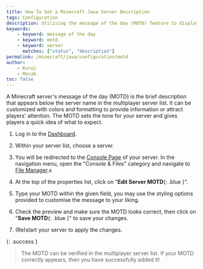 ```yaml
---
title: How To Set a Minecraft Java Server Description
tags: Configuration
description: Utilising the message of the day (MOTD) feature to display a description-like message in the multiplayer server list.
keywords:
    - keyword: message of the day
    - keyword: motd
    - keyword: server
      matches: ["status", "description"]
permalink: /minecraft/java/configuration/motd
author:
    - Kuroi
    - Mocab
toc: false
---
```


A Minecraft server's message of the day (MOTD) is the brief description that appears below the server name in the multiplayer server list. It can be customized with colors and formatting to provide information or attract players' attention. The MOTD sets the tone for your server and gives players a quick idea of what to expect.

1. Log in to the [Dashboard](https://client.falixnodes.net/).

2. Within your server list, choose a server.

3. You will be redirected to the [Console Page](https://client.falixnodes.net/server/console)  of your server. In the navigation menu, open the "Console & Files" category and navigate to [File Manager](https://client.falixnodes.net/server/filemanager).s

4. At the top of the properties list, click on "**Edit Server MOTD**{: .blue }".

5. Type your MOTD within the given field, you may use the styling options provided to customise the message to your liking.

6. Check the preview and make sure the MOTD looks correct, then click on "**Save MOTD**{: .blue }" to save your changes.

7. (Re)start your server to apply the changes.

{: .success }

> The MOTD can be verified in the multiplayer server list. If your MOTD correctly appears, then you have successfully added it!

